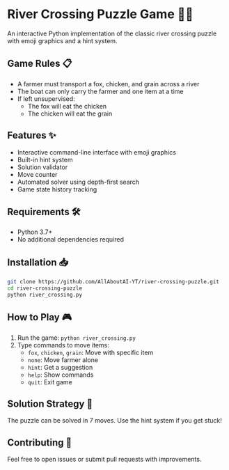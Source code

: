 # River Crossing Puzzle Game 🚣‍♂️

An interactive Python implementation of the classic river crossing puzzle with emoji graphics and a hint system.

## Game Rules 📋

- A farmer must transport a fox, chicken, and grain across a river
- The boat can only carry the farmer and one item at a time
- If left unsupervised:
  - The fox will eat the chicken
  - The chicken will eat the grain

## Features ✨

- Interactive command-line interface with emoji graphics
- Built-in hint system
- Solution validator
- Move counter
- Automated solver using depth-first search
- Game state history tracking

## Requirements 🛠️

- Python 3.7+
- No additional dependencies required

## Installation 📥

```bash
git clone https://github.com/AllAboutAI-YT/river-crossing-puzzle.git
cd river-crossing-puzzle
python river_crossing.py
```

## How to Play 🎮

1. Run the game: `python river_crossing.py`
2. Type commands to move items:
   - `fox`, `chicken`, `grain`: Move with specific item
   - `none`: Move farmer alone
   - `hint`: Get a suggestion
   - `help`: Show commands
   - `quit`: Exit game

## Solution Strategy 🧩

The puzzle can be solved in 7 moves. Use the hint system if you get stuck!

## Contributing 🤝

Feel free to open issues or submit pull requests with improvements.